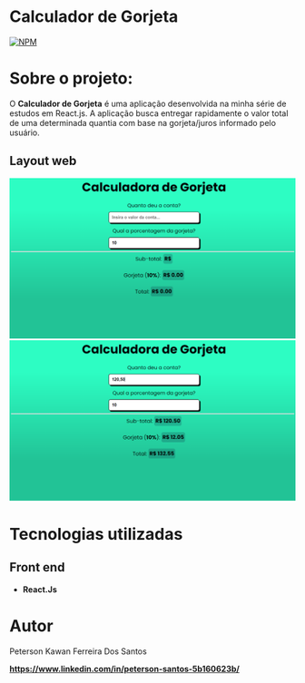 # Calculador de Gorjeta
[![NPM](https://img.shields.io/npm/l/react)](https://github.com/peterson2003/calculador-de-gorjeta/blob/main/LICENSE)

# Sobre o projeto:

O **Calculador de Gorjeta** é uma aplicação desenvolvida na minha série de estudos em React.js. A aplicação busca entregar rapidamente o valor total de uma determinada quantia com base na gorjeta/juros informado pelo usuário.

## Layout web

![Web 1](readme%20images/Screenshot_2.png)
![Web 2](readme%20images/Screenshot_3.png)

# Tecnologias utilizadas

## Front end

- **React.Js**

# Autor

Peterson Kawan Ferreira Dos Santos

**https://www.linkedin.com/in/peterson-santos-5b160623b/**
